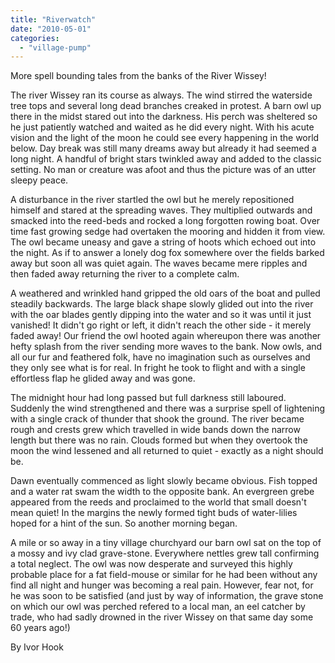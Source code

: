 ```yaml
---
title: "Riverwatch"
date: "2010-05-01"
categories: 
  - "village-pump"
---
```


More spell bounding tales from the banks of the River Wissey!

The river Wissey ran its course as always. The wind stirred the waterside tree tops and several long dead branches creaked in protest. A barn owl up there in the midst stared out into the darkness. His perch was sheltered so he just patiently watched and waited as he did every night. With his acute vision and the light of the moon he could see every happening in the world below. Day break was still many dreams away but already it had seemed a long night. A handful of bright stars twinkled away and added to the classic setting. No man or creature was afoot and thus the picture was of an utter sleepy peace.

A disturbance in the river startled the owl but he merely repositioned himself and stared at the spreading waves. They multiplied outwards and smacked into the reed-beds and rocked a long forgotten rowing boat. Over time fast growing sedge had overtaken the mooring and hidden it from view. The owl became uneasy and gave a string of hoots which echoed out into the night. As if to answer a lonely dog fox somewhere over the fields barked away but soon all was quiet again. The waves became mere ripples and then faded away returning the river to a complete calm.

A weathered and wrinkled hand gripped the old oars of the boat and pulled steadily backwards. The large black shape slowly glided out into the river with the oar blades gently dipping into the water and so it was until it just vanished! It didn't go right or left, it didn't reach the other side - it merely faded away! Our friend the owl hooted again whereupon there was another hefty splash from the river sending more waves to the bank. Now owls, and all our fur and feathered folk, have no imagination such as ourselves and they only see what is for real. In fright he took to flight and with a single effortless flap he glided away and was gone.

The midnight hour had long passed but full darkness still laboured. Suddenly the wind strengthened and there was a surprise spell of lightening with a single crack of thunder that shook the ground. The river became rough and crests grew which travelled in wide bands down the narrow length but there was no rain. Clouds formed but when they overtook the moon the wind lessened and all returned to quiet - exactly as a night should be.

Dawn eventually commenced as light slowly became obvious. Fish topped and a water rat swam the width to the opposite bank. An evergreen grebe appeared from the reeds and proclaimed to the world that small doesn't mean quiet! In the margins the newly formed tight buds of water-lilies hoped for a hint of the sun. So another morning began.

A mile or so away in a tiny village churchyard our barn owl sat on the top of a mossy and ivy clad grave-stone. Everywhere nettles grew tall confirming a total neglect. The owl was now desperate and surveyed this highly probable place for a fat field-mouse or similar for he had been without any find all night and hunger was becoming a real pain. However, fear not, for he was soon to be satisfied (and just by way of information, the grave stone on which our owl was perched refered to a local man, an eel catcher by trade, who had sadly drowned in the river Wissey on that same day some 60 years ago!)

By Ivor Hook
